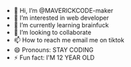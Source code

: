 - 👋 Hi, I’m @MAVERICKCODE-maker
- 👀 I’m interested in web developer
- 🌱 I’m currently learning brainfuck
- 💞️ I’m looking to collaborate
- 📫 How to reach me email me on tiktok
- 😄 Pronouns: STAY CODING
- ⚡ Fun fact: I'M 12 YEAR OLD
  

<!---
MAVERICKCODE-maker/MAVERICKCODE-maker is a ✨ special ✨ repository because its `README.md` (this file) appears on your GitHub profile.
You can click the Preview link to take a look at your changes.
--->
